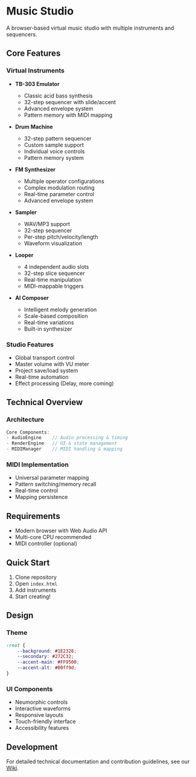 # Music Studio

A browser-based virtual music studio with multiple instruments and sequencers.

## Core Features

### Virtual Instruments
- **TB-303 Emulator**
  - Classic acid bass synthesis
  - 32-step sequencer with slide/accent
  - Advanced envelope system
  - Pattern memory with MIDI mapping

- **Drum Machine**
  - 32-step pattern sequencer
  - Custom sample support
  - Individual voice controls
  - Pattern memory system

- **FM Synthesizer**
  - Multiple operator configurations
  - Complex modulation routing
  - Real-time parameter control
  - Advanced envelope system

- **Sampler**
  - WAV/MP3 support
  - 32-step sequencer
  - Per-step pitch/velocity/length
  - Waveform visualization

- **Looper**
  - 4 independent audio slots
  - 32-step slice sequencer
  - Real-time manipulation
  - MIDI-mappable triggers

- **AI Composer**
  - Intelligent melody generation
  - Scale-based composition
  - Real-time variations
  - Built-in synthesizer

### Studio Features
- Global transport control
- Master volume with VU meter
- Project save/load system
- Real-time automation
- Effect processing (Delay, more coming)

## Technical Overview

### Architecture
```javascript
Core Components:
- AudioEngine    // Audio processing & timing
- RenderEngine   // UI & state management
- MIDIManager    // MIDI handling & mapping
```

### MIDI Implementation
- Universal parameter mapping
- Pattern switching/memory recall
- Real-time control
- Mapping persistence

## Requirements
- Modern browser with Web Audio API
- Multi-core CPU recommended
- MIDI controller (optional)

## Quick Start
1. Clone repository
2. Open `index.html`
3. Add instruments
4. Start creating!

## Design

### Theme
```css
:root {
    --background: #1E2328;
    --secondary: #272C32;
    --accent-main: #FF9500;
    --accent-alt: #00ff9d;
}
```

### UI Components
- Neumorphic controls
- Interactive waveforms
- Responsive layouts
- Touch-friendly interface
- Accessibility features

## Development

For detailed technical documentation and contribution guidelines, see our [Wiki](https://github.com/davvoz/music_studio/wiki).


